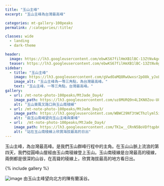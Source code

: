 ```yaml
---
title: "玉山主峰"
excerpt: "玉山主峰為台灣最高峰"

categories: mt-gallery-100peaks
permalink: /:categories/:title/

classes: wide
  - landing
  - dark-theme

header:
  image: https://lh3.googleusercontent.com/ebwKS67filHmXB1lBC-13ZtNvAgqWlloBhDr4feUL_j7zVgq-NVXrjWCgUgq9mMwNrwp9OJuB4CZShyrm9Y=w1920-h1080
  teaser: https://lh3.googleusercontent.com/ebwKS67filHmXB1lBC-13ZtNvAgqWlloBhDr4feUL_j7zVgq-NVXrjWCgUgq9mMwNrwp9OJuB4CZShyrm9Y=w330-h220
sidebar:
  - title: "玉山主峰"
    image: https://lh3.googleusercontent.com/gVwdOaMQ8RwUwxsr2pO8k_yJxLRc3YNGZjg_uLp-AaXcrBJuUrB3_EVLmppey4iP111idZCgLp9-XaeCXUA=w1000-h800
    image_alt: "玉山主峰為一等三角點，為台灣最高峰。"
    text: "玉山主峰，一等三角點，台灣最高峰。"
gallery:
  - url: /mt-note-photo-100peaks/MtJade_Day4/
    image_path: https://lh3.googleusercontent.com/uz8MURQ9n4LIKN0Zou-U8oo_zqP3XmgogFPBN2l0sm6yjAPbYL4u78nmCkctqmub40E-x0MjZYyr4E9O9tg=w640-h480
    alt: "玉山東風叉路口與玉山南稜線"
  - url: /mt-note-photo-100peaks/MtJade_Day3/
    image_path: https://lh3.googleusercontent.com/WBWC29Nf3tWCThzlyml5il1jR5iwliLHBMqAm129wOTZ7UK1hZGiFWFw8Ujqlmbn4f39ZacS0bBaoW4gG7E=w640-h480
    alt: "由玉山南峰望向玉山主峰與東峰"
  - url:  /mt-note-photo-100peaks/MtJade_Day4/
    image_path: https://lh3.googleusercontent.com/TK1w__CRnN5BoVDftqpbCHWYmr4JurXTaGnExe9wSLcm_TmBfskMlqnZq__au9ooCZXU0e5JJhKB8ok0dKI=w640-h480
    alt: "站在玉山南稜線上欣賞海拔最高的日出"
---
```


玉山主峰，為台灣最高峰。是我們玉山群峰行程中的主角。在玉山山脈上流浪的第四天，我們從圓峰山屋經由玉山南稜線登上玉山。玉山南稜線是台灣最高的稜線，兩側都是很深的山谷，在高聳的稜線上，欣賞海拔最高的地方看日出。

{% include gallery %}

![image](https://lh3.googleusercontent.com/pQTJXIKOvrUDfKIByzvy2c42T4q9Gm5afziRQHcUfiHc2Z7qWz7BMhxI5RQnnPyb7Q9LCzGD6pd5UDRdXfg=w1920-h1080)
由玉山主峰望向北方的陳有蘭溪谷。

